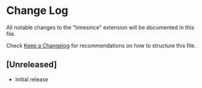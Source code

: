 # Change Log

All notable changes to the "timesince" extension will be documented in this file.

Check [Keep a Changelog](http://keepachangelog.com/) for recommendations on how to structure this file.

## [Unreleased]

- Initial release
